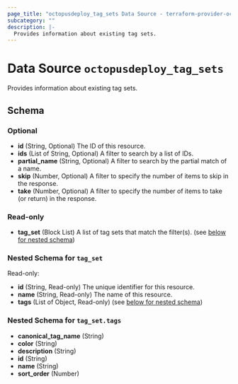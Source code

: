 ```yaml
---
page_title: "octopusdeploy_tag_sets Data Source - terraform-provider-octopusdeploy"
subcategory: ""
description: |-
  Provides information about existing tag sets.
---
```


# Data Source `octopusdeploy_tag_sets`

Provides information about existing tag sets.



## Schema

### Optional

- **id** (String, Optional) The ID of this resource.
- **ids** (List of String, Optional) A filter to search by a list of IDs.
- **partial_name** (String, Optional) A filter to search by the partial match of a name.
- **skip** (Number, Optional) A filter to specify the number of items to skip in the response.
- **take** (Number, Optional) A filter to specify the number of items to take (or return) in the response.

### Read-only

- **tag_set** (Block List) A list of tag sets that match the filter(s). (see [below for nested schema](#nestedblock--tag_set))

<a id="nestedblock--tag_set"></a>
### Nested Schema for `tag_set`

Read-only:

- **id** (String, Read-only) The unique identifier for this resource.
- **name** (String, Read-only) The name of this resource.
- **tags** (List of Object, Read-only) (see [below for nested schema](#nestedatt--tag_set--tags))

<a id="nestedatt--tag_set--tags"></a>
### Nested Schema for `tag_set.tags`

- **canonical_tag_name** (String)
- **color** (String)
- **description** (String)
- **id** (String)
- **name** (String)
- **sort_order** (Number)


